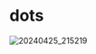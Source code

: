# dots
![20240425_215219](https://github.com/Tail-R/dots/assets/132870183/94fd4930-8582-403d-9f03-ceb4520e485f)

